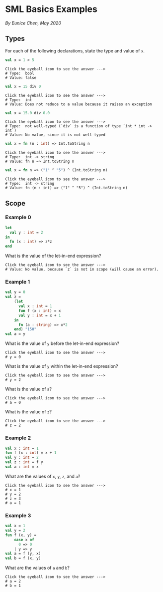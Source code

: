 # SML Basics Examples
_By Eunice Chen, May 2020_

## Types
For each of the following declarations, state the type and value of `x`.

```sml
val x = 1 > 5
```
```rust,ignore
Click the eyeball icon to see the answer --->
# Type:  bool
# Value: false
```

```sml
val x = 15 div 0
```
```rust,ignore
Click the eyeball icon to see the answer --->
# Type:  int
# Value: Does not reduce to a value because it raises an exception
```

```sml
val x = 15.0 div 0.0
```
```rust,ignore
Click the eyeball icon to see the answer --->
# Type:  not well-typed (`div` is a function of type `int * int -> int`)
# Value: No value, since it is not well-typed
```

```sml
val x = fn (n : int) => Int.toString n
```
```rust,ignore
Click the eyeball icon to see the answer --->
# Type:  int -> string
# Value: fn n => Int.toString n
```

```sml
val x = fn n => ("1" ^ "5") ^ (Int.toString n)
```
```rust,ignore
Click the eyeball icon to see the answer --->
# Type:  int -> string
# Value: fn (n : int) => ("1" ^ "5") ^ (Int.toString n)
```

## Scope
### Example 0
```sml
let
  val y : int = 2
in
  fn (x : int) => z*z
end
```
What is the value of the let-in-end expression?

```rust,ignore
Click the eyeball icon to see the answer --->
# Value: No value, because `z` is not in scope (will cause an error).
```

### Example 1
```sml
val y = 0
val z =
    (let
      val x : int = 1
      fun f (x : int) = x
      val y : int = x + 1
    in
      fn (a : string) => x*2
    end) "150"
val a = y
```

What is the value of `y` before the let-in-end expression?

```rust,ignore
Click the eyeball icon to see the answer --->
# y = 0
```

What is the value of `y` within the let-in-end expression?

```rust,ignore
Click the eyeball icon to see the answer --->
# y = 2
```

What is the value of `a`?

```rust,ignore
Click the eyeball icon to see the answer --->
# a = 0
```

What is the value of `z`?

```rust,ignore
Click the eyeball icon to see the answer --->
# z = 2
```

### Example 2
```sml
val x : int = 1 
fun f (x : int) = x + 1
val y : int = 2
val z : int = f y
val a : int = x
```

What are the values of `x`, `y`, `z`, and `a`?

```rust,ignore
Click the eyeball icon to see the answer --->
# x = 1
# y = 2
# z = 3
# a = 1
```

### Example 3
```sml
val x = 1
val y = 2
fun f (x, y) =
    case x of
      0 => 0
    | y => y
val a = f (y, x)
val b = f (x, y)
```

What are the values of `a` and `b`?

```rust,ignore
Click the eyeball icon to see the answer --->
# a = 2
# b = 1
```
